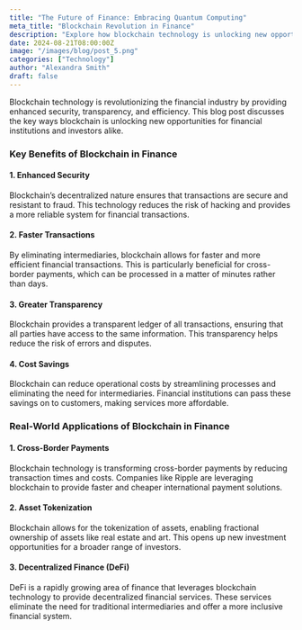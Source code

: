 ```yaml
---
title: "The Future of Finance: Embracing Quantum Computing"
meta_title: "Blockchain Revolution in Finance"
description: "Explore how blockchain technology is unlocking new opportunities in finance."
date: 2024-08-21T08:00:00Z
image: "/images/blog/post_5.png"
categories: ["Technology"]
author: "Alexandra Smith"
draft: false
---
```


Blockchain technology is revolutionizing the financial industry by providing enhanced security, transparency, and efficiency. This blog post discusses the key ways blockchain is unlocking new opportunities for financial institutions and investors alike.

### Key Benefits of Blockchain in Finance

#### 1. Enhanced Security

Blockchain’s decentralized nature ensures that transactions are secure and resistant to fraud. This technology reduces the risk of hacking and provides a more reliable system for financial transactions.

#### 2. Faster Transactions

By eliminating intermediaries, blockchain allows for faster and more efficient financial transactions. This is particularly beneficial for cross-border payments, which can be processed in a matter of minutes rather than days.

#### 3. Greater Transparency

Blockchain provides a transparent ledger of all transactions, ensuring that all parties have access to the same information. This transparency helps reduce the risk of errors and disputes.

#### 4. Cost Savings

Blockchain can reduce operational costs by streamlining processes and eliminating the need for intermediaries. Financial institutions can pass these savings on to customers, making services more affordable.

### Real-World Applications of Blockchain in Finance

#### 1. Cross-Border Payments

Blockchain technology is transforming cross-border payments by reducing transaction times and costs. Companies like Ripple are leveraging blockchain to provide faster and cheaper international payment solutions.

#### 2. Asset Tokenization

Blockchain allows for the tokenization of assets, enabling fractional ownership of assets like real estate and art. This opens up new investment opportunities for a broader range of investors.

#### 3. Decentralized Finance (DeFi)

DeFi is a rapidly growing area of finance that leverages blockchain technology to provide decentralized financial services. These services eliminate the need for traditional intermediaries and offer a more inclusive financial system.
